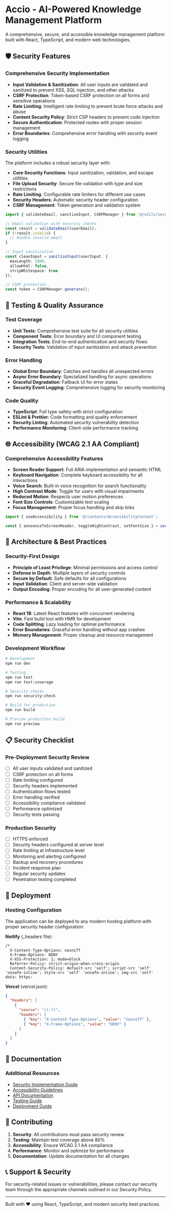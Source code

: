 
# Accio - AI-Powered Knowledge Management Platform

A comprehensive, secure, and accessible knowledge management platform built with React, TypeScript, and modern web technologies.

## 🛡️ Security Features

### Comprehensive Security Implementation

- **Input Validation & Sanitization**: All user inputs are validated and sanitized to prevent XSS, SQL injection, and other attacks
- **CSRF Protection**: Token-based CSRF protection on all forms and sensitive operations
- **Rate Limiting**: Intelligent rate limiting to prevent brute force attacks and abuse
- **Content Security Policy**: Strict CSP headers to prevent code injection
- **Secure Authentication**: Protected routes with proper session management
- **Error Boundaries**: Comprehensive error handling with security event logging

### Security Utilities

The platform includes a robust security layer with:

- **Core Security Functions**: Input sanitization, validation, and escape utilities
- **File Upload Security**: Secure file validation with type and size restrictions
- **Rate Limiting**: Configurable rate limiters for different use cases
- **Security Headers**: Automatic security header configuration
- **CSRF Management**: Token generation and validation system

```typescript
import { validateEmail, sanitizeInput, CSRFManager } from '@/utils/security';

// Email validation with security checks
const result = validateEmail(userEmail);
if (!result.isValid) {
  // Handle invalid email
}

// Input sanitization
const cleanInput = sanitizeInput(userInput, {
  maxLength: 1000,
  allowHtml: false,
  stripWhitespace: true
});

// CSRF protection
const token = CSRFManager.generate();
```

## 🧪 Testing & Quality Assurance

### Test Coverage

- **Unit Tests**: Comprehensive test suite for all security utilities
- **Component Tests**: Error boundary and UI component testing
- **Integration Tests**: End-to-end authentication and security flows
- **Security Tests**: Validation of input sanitization and attack prevention

### Error Handling

- **Global Error Boundary**: Catches and handles all unexpected errors
- **Async Error Boundary**: Specialized handling for async operations
- **Graceful Degradation**: Fallback UI for error states
- **Security Event Logging**: Comprehensive logging for security monitoring

### Code Quality

- **TypeScript**: Full type safety with strict configuration
- **ESLint & Prettier**: Code formatting and quality enforcement
- **Security Linting**: Automated security vulnerability detection
- **Performance Monitoring**: Client-side performance tracking

## 🌐 Accessibility (WCAG 2.1 AA Compliant)

### Comprehensive Accessibility Features

- **Screen Reader Support**: Full ARIA implementation and semantic HTML
- **Keyboard Navigation**: Complete keyboard accessibility for all interactions
- **Voice Search**: Built-in voice recognition for search functionality
- **High Contrast Mode**: Toggle for users with visual impairments
- **Reduced Motion**: Respects user motion preferences
- **Font Size Controls**: Customizable text scaling
- **Focus Management**: Proper focus handling and skip links

```typescript
import { useAccessibility } from '@/contexts/AccessibilityContext';

const { announceToScreenReader, toggleHighContrast, setFontSize } = useAccessibility();
```

## 🔧 Architecture & Best Practices

### Security-First Design

- **Principle of Least Privilege**: Minimal permissions and access control
- **Defense in Depth**: Multiple layers of security controls
- **Secure by Default**: Safe defaults for all configurations
- **Input Validation**: Client and server-side validation
- **Output Encoding**: Proper encoding for all user-generated content

### Performance & Scalability

- **React 18**: Latest React features with concurrent rendering
- **Vite**: Fast build tool with HMR for development
- **Code Splitting**: Lazy loading for optimal performance
- **Error Boundaries**: Graceful error handling without app crashes
- **Memory Management**: Proper cleanup and resource management

### Development Workflow

```bash
# Development
npm run dev

# Testing
npm run test
npm run test:coverage

# Security checks
npm run security:check

# Build for production
npm run build

# Preview production build
npm run preview
```

## 📋 Security Checklist

### Pre-Deployment Security Review

- [ ] All user inputs validated and sanitized
- [ ] CSRF protection on all forms
- [ ] Rate limiting configured
- [ ] Security headers implemented
- [ ] Authentication flows tested
- [ ] Error handling verified
- [ ] Accessibility compliance validated
- [ ] Performance optimized
- [ ] Security tests passing

### Production Security

- [ ] HTTPS enforced
- [ ] Security headers configured at server level
- [ ] Rate limiting at infrastructure level
- [ ] Monitoring and alerting configured
- [ ] Backup and recovery procedures
- [ ] Incident response plan
- [ ] Regular security updates
- [ ] Penetration testing completed

## 🚀 Deployment

### Hosting Configuration

The application can be deployed to any modern hosting platform with proper security header configuration:

**Netlify** (_headers file):
```
/*
  X-Content-Type-Options: nosniff
  X-Frame-Options: DENY
  X-XSS-Protection: 1; mode=block
  Referrer-Policy: strict-origin-when-cross-origin
  Content-Security-Policy: default-src 'self'; script-src 'self' 'unsafe-inline'; style-src 'self' 'unsafe-inline'; img-src 'self' data: https:
```

**Vercel** (vercel.json):
```json
{
  "headers": [
    {
      "source": "/(.*)",
      "headers": [
        { "key": "X-Content-Type-Options", "value": "nosniff" },
        { "key": "X-Frame-Options", "value": "DENY" }
      ]
    }
  ]
}
```

## 📖 Documentation

### Additional Resources

- [Security Implementation Guide](./SECURITY.md)
- [Accessibility Guidelines](./docs/accessibility.md)
- [API Documentation](./docs/api.md)
- [Testing Guide](./docs/testing.md)
- [Deployment Guide](./docs/deployment.md)

## 🤝 Contributing

1. **Security**: All contributions must pass security review
2. **Testing**: Maintain test coverage above 80%
3. **Accessibility**: Ensure WCAG 2.1 AA compliance
4. **Performance**: Monitor and optimize for performance
5. **Documentation**: Update documentation for all changes

## 📞 Support & Security

For security-related issues or vulnerabilities, please contact our security team through the appropriate channels outlined in our Security Policy.

---

Built with ❤️ using React, TypeScript, and modern security best practices.
